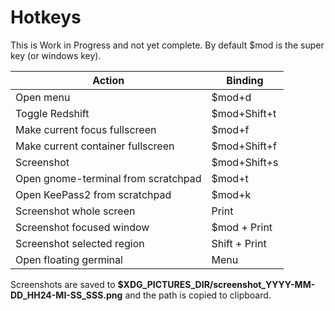 # Hotkeys

This is Work in Progress and not yet complete. By default $mod is the super key (or windows key).

| Action | Binding |
| --- | --- |
| Open menu | $mod+d |
| Toggle Redshift | $mod+Shift+t |
| Make current focus fullscreen | $mod+f |
| Make current container fullscreen | $mod+Shift+f |
| Screenshot | $mod+Shift+s |
| Open gnome-terminal from scratchpad | $mod+t |
| Open KeePass2 from scratchpad | $mod+k |
| Screenshot whole screen | Print |
| Screenshot focused window | $mod + Print |
| Screenshot selected region | Shift + Print |
| Open floating germinal | Menu |

Screenshots are saved to **$XDG_PICTURES_DIR/screenshot_YYYY-MM-DD_HH24-MI-SS_SSS.png** and the path is copied to clipboard.
